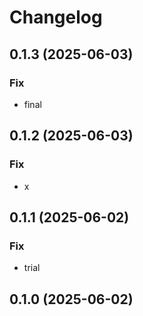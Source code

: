 # Changelog

## 0.1.3 (2025-06-03)

### Fix

- final

## 0.1.2 (2025-06-03)

### Fix

- x

## 0.1.1 (2025-06-02)

### Fix

- trial

## 0.1.0 (2025-06-02)
